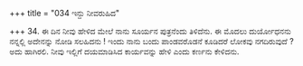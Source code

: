 +++
title = "034 ಇನ್ದು ನೀವರುಹಿದ"

+++
34. ಈ ದಿನ ನೀವು ಹೇಳಿದ ಮೇಲೆ ನಾನು ಸೂರ್ಯನ ಪುತ್ರನೆಂದು ತಿಳಿದೆನು. ಈ ಮೊದಲು ದುರ್ಯೋಧನನು ನನ್ನಲ್ಲಿ ಅದೇನನ್ನು ನೋಡಿ ಸಲಹಿದನು ! ಇಂದು ನಾನು ಬಂದು ಪಾಂಡವರೊಡನೆ ಕೂಡಿದರೆ ಲೋಕವು ನಗದಿರುವುದೆ ? ಅದು ಹಾಗಿರಲಿ. ನೀವು ಇಲ್ಲಿಗೆ ದಯಮಾಡಿಸಿದ ಕಾರ್ಯವನ್ನು  ಹೇಳಿ ಎಂದು ಕರ್ಣನು ಕೇಳಿದನು.
